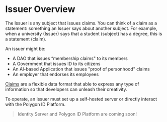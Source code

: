 # Issuer Overview

The Issuer is any subject that issues claims. You can think of a claim as a statement: something an Issuer says about another subject. For example, when a university (Issuer) says that a student (subject) has a degree, this is a statement (claim).

An issuer might be: 

- A DAO that issues “membership claims" to its members
- A Government that issues ID to its citizens
- An AI-based Application that issues "proof of personhood" claims 
- An employer that endorses its employees

<a href="https://docs.iden3.io/protocol/claims-structure/" target="_blank">Claims</a> are a flexible data format that able to express any type of information so that developers can unleash their creativity.

To operate, an Issuer must set up a self-hosted server or directly interact with the Polygon ID Platform. 

> Identity Server and Polygon ID Platform are coming soon! 